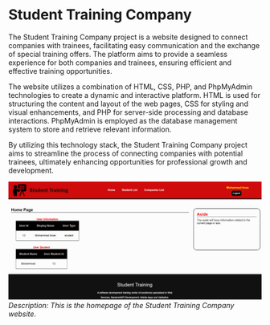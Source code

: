 # Student Training Company
The Student Training Company project is a website designed to connect companies with trainees, facilitating easy communication and the exchange of special training offers. The platform aims to provide a seamless experience for both companies and trainees, ensuring efficient and effective training opportunities.

The website utilizes a combination of HTML, CSS, PHP, and PhpMyAdmin technologies to create a dynamic and interactive platform. HTML is used for structuring the content and layout of the web pages, CSS for styling and visual enhancements, and PHP for server-side processing and database interactions. PhpMyAdmin is employed as the database management system to store and retrieve relevant information.

By utilizing this technology stack, the Student Training Company project aims to streamline the process of connecting companies with potential trainees, ultimately enhancing opportunities for professional growth and development.


![](https://github.com/mohAnan-CS/Student-Training-WEB/blob/master/images/ui/home-page.png)
*Description: This is the homepage of the Student Training Company website.*



